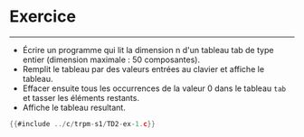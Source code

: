 # Exercice
-----------

- Écrire un programme qui lit la dimension n d'un tableau tab de type entier (dimension maximale : 50 composantes).
- Remplit le tableau par des valeurs entrées au clavier et affiche le tableau.
- Effacer ensuite tous les occurrences de la valeur 0 dans le tableau `tab` et tasser les éléments restants.
- Affiche le tableau resultant.


<div class="tabbed-blocks">

```c
{{#include ../c/trpm-s1/TD2-ex-1.c}}
```
</div>
